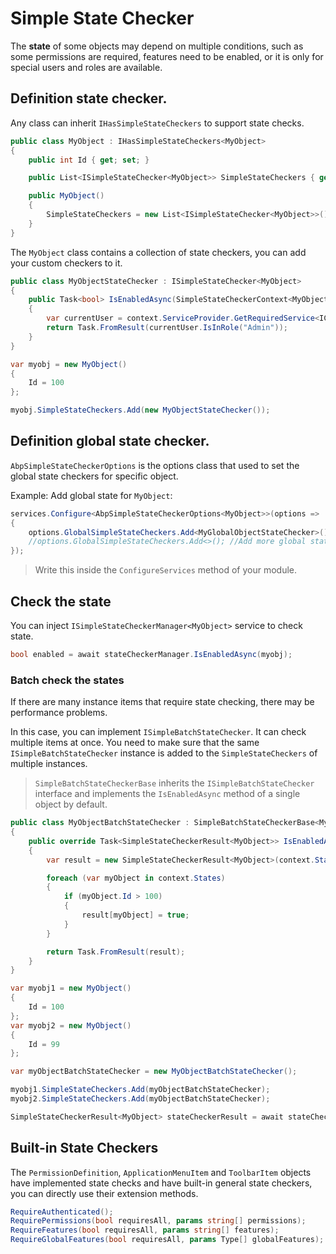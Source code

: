 # Simple State Checker

The **state** of some objects may depend on multiple conditions, such as some permissions are required, features need to be enabled, or it is only for special users and roles are available.

## Definition state checker.

Any class can inherit `IHasSimpleStateCheckers` to support state checks.

````csharp
public class MyObject : IHasSimpleStateCheckers<MyObject>
{
    public int Id { get; set; }

    public List<ISimpleStateChecker<MyObject>> SimpleStateCheckers { get; }

    public MyObject()
    {
        SimpleStateCheckers = new List<ISimpleStateChecker<MyObject>>();
    }
}
````

The `MyObject` class contains a collection of state checkers, you can add your custom checkers to it.

````csharp
public class MyObjectStateChecker : ISimpleStateChecker<MyObject>
{
    public Task<bool> IsEnabledAsync(SimpleStateCheckerContext<MyObject> context)
    {
        var currentUser = context.ServiceProvider.GetRequiredService<ICurrentUser>();
        return Task.FromResult(currentUser.IsInRole("Admin"));
    }
}
````

````csharp
var myobj = new MyObject()
{
    Id = 100
};

myobj.SimpleStateCheckers.Add(new MyObjectStateChecker());
````

## Definition global state checker.

`AbpSimpleStateCheckerOptions` is the options class that used to set the global state checkers for specific object.

Example: Add global state for `MyObject`:

````csharp
services.Configure<AbpSimpleStateCheckerOptions<MyObject>>(options =>
{
    options.GlobalSimpleStateCheckers.Add<MyGlobalObjectStateChecker>();
    //options.GlobalSimpleStateCheckers.Add<>(); //Add more global state checkers
});
````

> Write this inside the `ConfigureServices` method of your module.

## Check the state

You can inject `ISimpleStateCheckerManager<MyObject>` service to check state.

````csharp
bool enabled = await stateCheckerManager.IsEnabledAsync(myobj);
````

### Batch check the states

If there are many instance items that require state checking, there may be performance problems.

In this case, you can implement `ISimpleBatchStateChecker`. It can check multiple items at once.
You need to make sure that the same `ISimpleBatchStateChecker` instance is added to the `SimpleStateCheckers` of multiple instances.

> `SimpleBatchStateCheckerBase` inherits the `ISimpleBatchStateChecker` interface and implements the `IsEnabledAsync` method of a single object by default.

````csharp
public class MyObjectBatchStateChecker : SimpleBatchStateCheckerBase<MyObject>
{
    public override Task<SimpleStateCheckerResult<MyObject>> IsEnabledAsync(SimpleBatchStateCheckerContext<MyObject> context)
    {
        var result = new SimpleStateCheckerResult<MyObject>(context.States);

        foreach (var myObject in context.States)
        {
            if (myObject.Id > 100)
            {
                result[myObject] = true;
            }
        }

        return Task.FromResult(result);
    }
}
````

````csharp
var myobj1 = new MyObject()
{
    Id = 100
};
var myobj2 = new MyObject()
{
    Id = 99
};

var myObjectBatchStateChecker = new MyObjectBatchStateChecker();

myobj1.SimpleStateCheckers.Add(myObjectBatchStateChecker);
myobj2.SimpleStateCheckers.Add(myObjectBatchStateChecker);

SimpleStateCheckerResult<MyObject> stateCheckerResult = await stateCheckerManager.IsEnabledAsync(new []{ myobj1, myobj2 });
````

## Built-in State Checkers

The `PermissionDefinition`, `ApplicationMenuItem` and `ToolbarItem` objects have implemented state checks and have built-in general state checkers, you can directly use their extension methods.

````csharp
RequireAuthenticated();
RequirePermissions(bool requiresAll, params string[] permissions);
RequireFeatures(bool requiresAll, params string[] features);
RequireGlobalFeatures(bool requiresAll, params Type[] globalFeatures);
````
